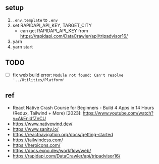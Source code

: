 ## setup
1. `.env.template` to `.env`
2. set RAPIDAPI_API_KEY, TARGET_CITY
   - can get RAPIDAPI_API_KEY from https://rapidapi.com/DataCrawler/api/tripadvisor16/
3. yarn
4. yarn start

## TODO
- [ ] fix web build error: `Module not found: Can't resolve '../Utilities/Platform'`

## ref
- React Native Crash Course for Beginners - Build 4 Apps in 14 Hours (Redux, Tailwind + More) \[2023]: https://www.youtube.com/watch?v=AkEnidfZnCU
- https://www.nativewind.dev/
- https://www.sanity.io/
- https://reactnavigation.org/docs/getting-started
- https://tailwindcss.com/ 
- https://heroicons.com/
- https://docs.expo.dev/workflow/web/
- https://rapidapi.com/DataCrawler/api/tripadvisor16/
